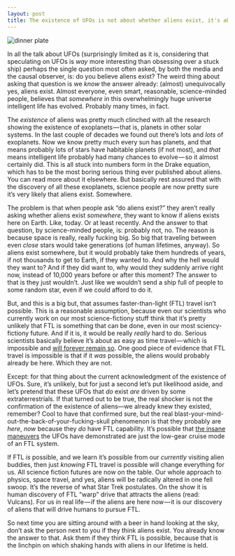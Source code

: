 ```yaml
---
layout: post
title: The existence of UFOs is not about whether aliens exist, it's about whether FTL travel is possible.
---
```


![dinner plate](/ufo-guide/ufo-pics/dinner-plate/hovering-saucer_sm.png "dinner plate over Prospect Park")

In all the talk about UFOs (surprisingly limited as it is, considering that speculating on UFOs is _way_ more interesting than obsessing over a stuck ship) perhaps the single question most often asked, by both the media and the causal observer, is: do you believe aliens exist? The weird thing about asking that question is we _know_ the answer already: (almost) unequivocally yes, aliens exist. Almost everyone, even smart, reasonable, science-minded people, believes that _somewhere_ in this overwhelmingly huge universe intelligent life has evolved. Probably many times, in fact.

The _existence_ of aliens was pretty much clinched with all the research showing the existence of exoplanets — that is, planets in other solar systems. In the last couple of decades we found out there’s lots and _lots_ of exoplanets. Now we know pretty much every sun has planets, and that means probably lots of stars have habitable planets (if not most), and _that_ means intelligent life probably had many chances to evolve — so it almost certainly did. This is all stuck into numbers form in the Drake equation, which has to be the most boring serious thing ever published about aliens. You can read more about it elsewhere. But basically rest assured that with the discovery of all these exoplanets, science people are now pretty sure it’s very likely that aliens exist. Somewhere.

The problem is that when people ask “do aliens exist?” they aren’t really asking whether aliens exist _somewhere_, they want to know if aliens exists here on Earth. Like, today. Or at least recently. And the answer to that question, by science-minded people, is: probably not, no. The reason is because space is really, really fucking big. So big that traveling between even _close_ stars would take generations (of human lifetimes, anyway). So aliens exist somewhere, but it would probably take them hundreds of years, if not thousands to get to Earth, if they wanted to. And why the hell would they want to? And if they did want to, why would they suddenly arrive right now, instead of 10,000 years before or after this moment? The answer to that is they just wouldn’t. Just like we wouldn’t send a ship full of people to some random star, even if we could afford to do it.

But, and this is a big but, that assumes faster-than-light (FTL) travel isn’t possible. This is a reasonable assumption, because even our scientists who currently work on our most science-fictiony stuff think that it’s pretty unlikely that FTL is something that can be done, even in our most sciency-fictiony future. And if it is, it would be really _really_ hard to do. Serious scientists basically believe it’s about as easy as time travel — which is impossible and [will forever remain so](https://www.npr.org/templates/story/story.php?storyId=4627767). One good piece of evidence that FTL travel is impossible is that if it _was_ possible, the aliens would probably already be here. Which they are not.

Except: for that thing about the current acknowledgment of the existence of UFOs. Sure, it’s unlikely, but for just a second let’s put likelihood aside, and let’s pretend that these UFOs that _do_ exist _are_ driven by some extraterrestrials. If that turned out to be true, the real shocker is not the confirmation of the existence of aliens—we already knew they existed, remember? Cool to have that confirmed sure, but the real blast-your-mind-out-the-back-of-your-fucking-skull phenomenon is that they probably are _here_, _now_ because they _do_ have FTL capability. It’s possible that [the insane maneuvers](https://www.thedrive.com/the-war-zone/21000/highly-detailed-report-on-harrowing-encounter-between-f-a-18s-and-ufo-off-baja-surfaces) the UFOs have demonstrated are just the low-gear cruise mode of an FTL system.

If FTL _is_ possible, and we learn it’s possible from our _currently_ visiting alien buddies, then just _knowing_ FTL travel is possible will change everything for us. All science fiction futures are now on the table. Our whole approach to physics, space travel, and yes, aliens will be radically altered in one fell swoop. It’s the reverse of what Star Trek postulates. On the show it is human discovery of FTL “warp” drive that attracts the aliens (read: Vulcans). For us in real life — if the aliens are here now — it is our discovery of aliens that will drive humans to pursue FTL.

So next time you are sitting around with a beer in hand looking at the sky, don’t ask the person next to you if they think aliens exist. You already know the answer to that. Ask them if they think FTL is possible, because that is the linchpin on which shaking hands with aliens in our lifetime is held.



